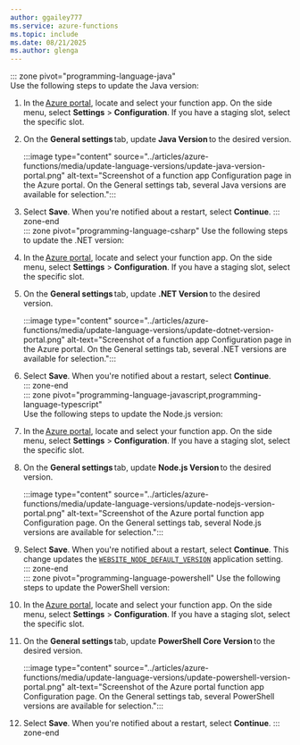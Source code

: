 ```yaml
---
author: ggailey777
ms.service: azure-functions
ms.topic: include
ms.date: 08/21/2025
ms.author: glenga
---
```


::: zone pivot="programming-language-java"  
Use the following steps to update the Java version:

1. In the [Azure portal](https://portal.azure.com), locate and select your function app. On the side menu, select **Settings** > **Configuration**. If you have a staging slot, select the specific slot.
 
1. On the **General settings** tab, update **Java Version** to the desired version. 

   :::image type="content" source="../articles/azure-functions/media/update-language-versions/update-java-version-portal.png" alt-text="Screenshot of a function app Configuration page in the Azure portal. On the General settings tab, several Java versions are available for selection."::: 

1. Select **Save**. When you're notified about a restart, select **Continue**. 
::: zone-end  
::: zone pivot="programming-language-csharp" 
Use the following steps to update the .NET version:

1. In the [Azure portal](https://portal.azure.com), locate and select your function app. On the side menu, select **Settings** > **Configuration**. If you have a staging slot, select the specific slot.

1. On the **General settings** tab, update **.NET Version** to the desired version. 

   :::image type="content" source="../articles/azure-functions/media/update-language-versions/update-dotnet-version-portal.png" alt-text="Screenshot of a function app Configuration page in the Azure portal. On the General settings tab, several .NET versions are available for selection."::: 

1. Select **Save**. When you're notified about a restart, select **Continue**.  
::: zone-end  
::: zone pivot="programming-language-javascript,programming-language-typescript"  
Use the following steps to update the Node.js version:

1. In the [Azure portal](https://portal.azure.com), locate and select your function app. On the side menu, select **Settings** > **Configuration**. If you have a staging slot, select the specific slot.

1. On the **General settings** tab, update **Node.js Version** to the desired version. 

   :::image type="content" source="../articles/azure-functions/media/update-language-versions/update-nodejs-version-portal.png" alt-text="Screenshot of the Azure portal function app Configuration page. On the General settings tab, several Node.js versions are available for selection."::: 

1. Select **Save**. When you're notified about a restart, select **Continue**. This change updates the [`WEBSITE_NODE_DEFAULT_VERSION`](../articles/azure-functions/functions-app-settings.md#website_node_default_version) application setting.  
::: zone-end  
::: zone pivot="programming-language-powershell" 
Use the following steps to update the PowerShell version:

1. In the [Azure portal](https://portal.azure.com), locate and select your function app. On the side menu, select **Settings** > **Configuration**. If you have a staging slot, select the specific slot.

1. On the **General settings** tab, update **PowerShell Core Version** to the desired version. 

   :::image type="content" source="../articles/azure-functions/media/update-language-versions/update-powershell-version-portal.png" alt-text="Screenshot of the Azure portal function app Configuration page. On the General settings tab, several PowerShell versions are available for selection."::: 

1. Select **Save**. When you're notified about a restart, select **Continue**. 
::: zone-end 

